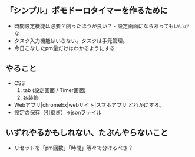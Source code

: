 「シンプル」ポモドーロタイマーを作るために
--
- 時間設定機能は必要？削ったほうが良い？ - 設定画面にならあってもいいかな
- タスク入力機能はいらない。タスクは手元管理。
- 今日こなしたpm量だけはわかるようにする

やること
--
- CSS
    1. tab (設定画面 / Timer画面)
    1. 各装飾
- Webアプリ|chromeEx|webサイト|スマホアプリ どれかにする。
- 設定の保存（引継ぎ）→jsonファイル

いずれやるかもしれない、たぶんやらないこと
--
- リセットを「pm回数」「時間」等々で分けるべき？